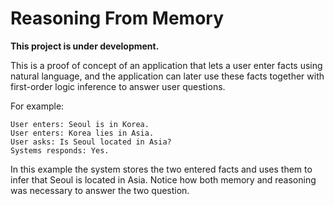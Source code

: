 # Reasoning From Memory
**This project is under development.**

This is a proof of concept of an application that lets a user enter facts using natural language, and the application can later use these facts together with first-order logic inference to answer user questions.

For example:
```
User enters: Seoul is in Korea.
User enters: Korea lies in Asia.
User asks: Is Seoul located in Asia?
Systems responds: Yes.
```

In this example the system stores the two entered facts and uses them to infer that Seoul is located in Asia. Notice how both memory and reasoning was necessary to answer the two question.
